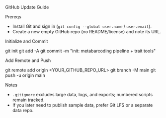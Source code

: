 GitHub Update Guide

Prereqs

- Install Git and sign in (`git config --global user.name` / `user.email`).
- Create a new empty GitHub repo (no README/license) and note its URL.

Initialize and Commit

git init
git add -A
git commit -m "init: metabarcoding pipeline + trait tools"

Add Remote and Push

git remote add origin <YOUR_GITHUB_REPO_URL>
git branch -M main
git push -u origin main

Notes

- `.gitignore` excludes large data, logs, and exports; numbered scripts remain tracked.
- If you later need to publish sample data, prefer Git LFS or a separate data repo.

